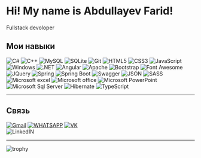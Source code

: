 # Hi! My name is Abdullayev Farid!

Fullstack devoloper



 

## Мои навыки 
![C#](https://img.shields.io/badge/c%23-%23239120.svg?style=for-the-badge&logo=c-sharp&logoColor=white) 
![C++](https://img.shields.io/badge/c++-%2300599C.svg?style=for-the-badge&logo=c%2B%2B&logoColor=white) 
![MySQL](https://img.shields.io/badge/mysql-%2300f.svg?style=for-the-badge&logo=mysql&logoColor=white) 
![SQLite](https://img.shields.io/badge/sqlite-%2307405e.svg?style=for-the-badge&logo=sqlite&logoColor=white) 
![Git](https://img.shields.io/badge/git-%23F05033.svg?style=for-the-badge&logo=git&logoColor=white) 
![HTML5](https://img.shields.io/badge/html5-%23E34F26.svg?style=for-the-badge&logo=html5&logoColor=white) 
![CSS3](https://img.shields.io/badge/css3-%231572B6.svg?style=for-the-badge&logo=css3&logoColor=white) 
![JavaScript](https://img.shields.io/badge/javascript-%23323330.svg?style=for-the-badge&logo=javascript&logoColor=%23F7DF1E) 
![Windows](https://img.shields.io/badge/Windows-0078D6?style=for-the-badge&logo=windows&logoColor=white) 
![.NET](https://img.shields.io/badge/.NET-512BD4?style=for-the-badge&logo=dotnet&logoColor=white)
![Angular](https://img.shields.io/badge/Angular-DD0031?style=for-the-badge&logo=angular&logoColor=white)
![Apache](https://img.shields.io/badge/Apache-D22128?style=for-the-badge&logo=Apache&logoColor=white)
![Bootstrap](https://img.shields.io/badge/Bootstrap-563D7C?style=for-the-badge&logo=bootstrap&logoColor=white)
![Font Awesome](https://img.shields.io/badge/Font_Awesome-339AF0?style=for-the-badge&logo=fontawesome&logoColor=white)
![JQuery](https://img.shields.io/badge/jQuery-0769AD?style=for-the-badge&logo=jquery&logoColor=white) 
![Spring](https://img.shields.io/badge/Spring-6DB33F?style=for-the-badge&logo=spring&logoColor=white)
![Spring Boot](https://img.shields.io/badge/Spring_Boot-F2F4F9?style=for-the-badge&logo=spring-boot)
![Swagger](https://img.shields.io/badge/Swagger-85EA2D?style=for-the-badge&logo=Swagger&logoColor=white)
![JSON](https://img.shields.io/badge/json-5E5C5C?style=for-the-badge&logo=json&logoColor=white)
![SASS](https://img.shields.io/badge/Sass-CC6699?style=for-the-badge&logo=sass&logoColor=white)
![Microsoft excel](https://img.shields.io/badge/Microsoft_Excel-217346?style=for-the-badge&logo=microsoft-excel&logoColor=white)
![Microsoft office](https://img.shields.io/badge/Microsoft_Office-D83B01?style=for-the-badge&logo=microsoft-office&logoColor=white)
![Microsoft PowerPoint](https://img.shields.io/badge/Microsoft_PowerPoint-B7472A?style=for-the-badge&logo=microsoft-powerpoint&logoColor=white)
![Microsoft Sql Server](https://img.shields.io/badge/Microsoft_SQL_Server-CC2927?style=for-the-badge&logo=microsoft-sql-server&logoColor=white)
![Hibernate](https://img.shields.io/badge/Hibernate-59666C?style=for-the-badge&logo=Hibernate&logoColor=white)
![TypeScript](https://img.shields.io/badge/TypeScript-007ACC?style=for-the-badge&logo=typescript&logoColor=white) 


 

  
***
 

## Связь 
 
[![Gmail](https://img.shields.io/badge/Gmail-D14836?style=for-the-badge&logo=gmail&logoColor=white)](https://mail.google.com/mail/u/0/?fs=1&to=fabdullayev902@gmail.com&tf=cm)
[![WHATSAPP](https://img.shields.io/badge/WhatsApp-25D366?style=for-the-badge&logo=whatsapp&logoColor=white)](https://api.whatsapp.com/send?phone=+994519999902&text=Hi%20MR.%20Farid) 
[![VK](https://img.shields.io/badge/вконтакте-%232E87FB.svg?&style=for-the-badge&logo=vk&logoColor=white)](https://vk.com/fabdullayev902)  
![LinkedİN](https://img.shields.io/badge/LinkedIn-0077B5?style=for-the-badge&logo=linkedin&logoColor=white)


  
***
 
 
 

![trophy](https://github-profile-trophy.vercel.app/?username=Abdullayev999)
